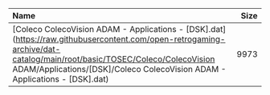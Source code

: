 |Name|Size|
|:---|---:|
|[Coleco ColecoVision ADAM - Applications - [DSK].dat](https://raw.githubusercontent.com/open-retrogaming-archive/dat-catalog/main/root/basic/TOSEC/Coleco/ColecoVision ADAM/Applications/[DSK]/Coleco ColecoVision ADAM - Applications - [DSK].dat)|9973|
